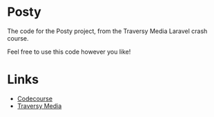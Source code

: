 # Posty

The code for the Posty project, from the Traversy Media Laravel crash course.

Feel free to use this code however you like!

# Links

* [Codecourse](https://codecourse.com)
* [Traversy Media](https://www.youtube.com/user/TechGuyWeb)
